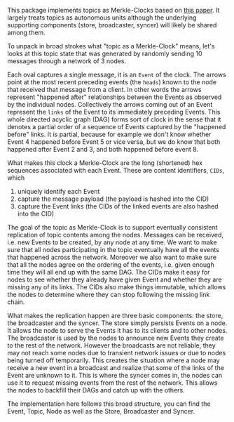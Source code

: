 This package implements topics as Merkle-Clocks based on [this paper](https://research.protocol.ai/publications/merkle-crdts-merkle-dags-meet-crdts/psaras2020.pdf). It largely treats topics as autonomous units although the underlying supporting components (store, broadcaster, syncer) will likely be shared among them.

To unpack in broad strokes what "topic as a Merkle-Clock" means, let's looks at this topic state that was generated by randomly sending 10 messages through a network of 3 nodes.

Each oval captures a single message, it is an `Event` of the clock. The arrows point at the most recent preceding events (the `heads`) known to the node that received that message from a client. In other words the arrows represent "happened after" relationships between the Events as observed by the individual nodes. Collectively the arrows coming out of an Event represent the `links` of the Event to its immediately preceding Events. This whole directed acyclic graph (DAG) forms sort of clock in the sense that it denotes a partial order of a sequence of Events captured by the "happened before" links. It is partial, because for example we don't know whether Event 4 happened before Event 5 or vice versa, but we do know that both happened after Event 2 and 3, and both happened before event 8.

What makes this clock a Merkle-Clock are the long (shortened) hex sequences associated with each Event. These are content identifiers, `CIDs`, which

1. uniquely identify each Event
2. capture the message payload (the payload is hashed into the CID)
3. capture the Event links (the CIDs of the linked events are also hashed into the CID)

The goal of the topic as Merkle-Clock is to support eventually consistent replication of topic contents among the nodes. Messages can be received, i.e. new Events to be created, by any node at any time. We want to make sure that all nodes participating in the topic eventually have all the events that happened across the network. Moreover we also want to make sure that all the nodes agree on the ordering of the events, i.e. given enough time they will all end up with the same DAG. The CIDs make it easy for nodes to see whether they already have given Event and whether they are missing any of its links. The CIDs also make things immutable, which allows the nodes to determine where they can stop following the missing link chain.

What makes the replication happen are three basic components: the store, the broadcaster and the syncer. The store simply persists Events on a node. It allows the node to serve the Events it has to its clients and to other nodes. The broadcaster is used by the nodes to announce new Events they create to the rest of the network. However the broadcasts are not reliable, they may not reach some nodes due to transient network issues or due to nodes being turned off temporarily. This creates the situation where a node may receive a new event in a broadcast and realize that some of the links of the Event are unknown to it. This is where the syncer comes in, the nodes can use it to request missing events from the rest of the network. This allows the nodes to backfill their DAGs and catch up with the others.

The implementation here follows this broad structure, you can find the Event, Topic, Node as well as the Store, Broadcaster and Syncer.